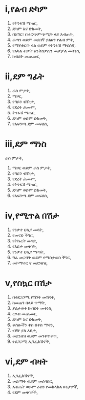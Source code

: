 # i,የልብ ድካም
1. የትንፋሽ ማጠር,
2. ድካም እና ድክመት,
3. በእግር፣ በቁርጭምጭሚት ላይ እብጠት,
4. ፈጣን ወይም መደበኛ ያልሆነ የልብ ምት,
5. የማያቋርጥ ሳል ወይም የትንፋሽ ማፍሰሻ,
6. የአካል ብቃት እንቅስቃሴን መቻቻል መቀነስ,
7. ክብደት መጨመር,
# ii,ደም ግፊት
1. ራስ ምታት,
2. ማዞር, 
3. የዓይን ብዥታ,
4. የደረት ሕመም,
5. ትንፋሽ ማጠር,
6. ድካም ወይም ድክመት,
7. የአፍንጫ ደም መፍሰስ,
# iii,ደም ማነስ
ራስ ምታት,
1. ማዞር ወይም ራስ ምታት,
2. የዓይን ብዥታ,
3. የደረት ሕመም,
4. የትንፋሽ ማጠር,
5. ድካም ወይም ድክመት,
6. የአፍንጫ ደም መፍሰስ,
# iv,የሚጥል በሽታ
1. የንቃተ ህሊና መሳት,
2. የመናድ ችግር,
3. የትኩረት መናድ,
4. የእይታ መዛባት,
5. የንቃተ ህሊና ማጣት,
6. ግራ መጋባት ወይም የማስታወስ ችግር,
7. መኮማተር ና መደንዘዝ,
# v,የስኳር በሽታ
1. በተደጋጋሚ የሽንት መሽናት,
2. ከመጠን በላይ ጥማት,
3. ያልታወቀ ክብደት መቀነስ,
4. ረሃብ መጨመር,
5. ድካም እና ድክመት,
6. ቁስሎችን ቀስ በቀስ ማዳን,
7. ብዥ ያለ እይታ,
8. መደንዘዝ ወይም መንቀጥቀጥ,
9. ተደጋጋሚ ኢንፌክሽኖች,
# vi,ደም ብዛት
1. ኢንፌክሽኖች,
2. መድማት ወይም መሰባበር,
3. እብጠት ወይም ራስን የመከላከል ሁኔታዎች,
4. የደም መዛባቶች,
